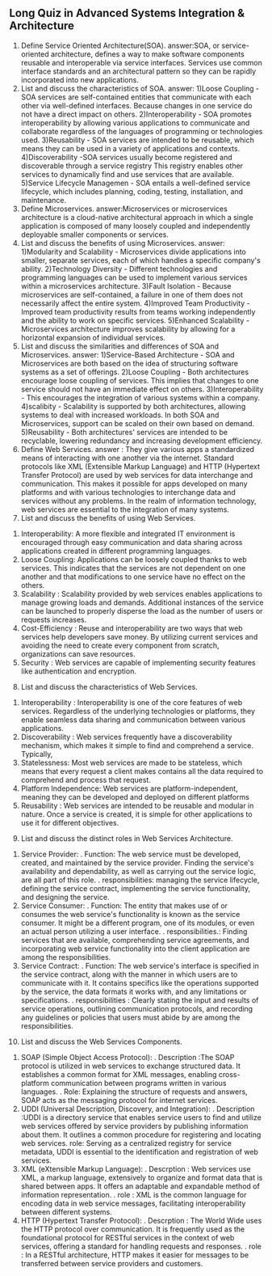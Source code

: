 ## Long Quiz in Advanced Systems Integration & Architecture
1. Define Service Oriented Architecture(SOA). answer:SOA, or service-oriented architecture, defines a way to make software components reusable and interoperable via service interfaces. Services use common interface standards and an architectural pattern so they can be rapidly incorporated into new applications.
2. List and discuss the characteristics of SOA. answer: 
1)Loose Coupling - SOA services are self-contained entities that communicate with each other via well-defined interfaces. Because changes in one service do not have a direct impact on others.
2)Interoperability - SOA promotes interoperability by allowing various applications to communicate and collaborate regardless of the languages of programming or technologies used.
3)Reusability - SOA services are intended to be reusable, which means they can be used in a variety of applications and contexts.
4)Discoverability -SOA services usually become registered and discoverable through a service registry This registry enables other services to dynamically find and use services that are available.
5)Service Lifecycle Managemen - SOA entails a well-defined service lifecycle, which includes planning, coding, testing, installation, and maintenance.
3. Define Microservices. answer:Microservices or microservices architecture is a cloud-native architectural approach in which a single application is composed of many loosely coupled and independently deployable smaller components or services.
4. List and discuss the benefits of using Microservices. answer: 
1)Modularity and Scalability - Microservices divide applications into smaller, separate services, each of which handles a specific company's ability. 
2)Technology Diversity - Different technologies and programming languages can be used to implement various services within a microservices architecture. 
3)Fault Isolation - Because microservices are self-contained, a failure in one of them does not necessarily affect the entire system.
4)Improved Team Productivity - Improved team productivity results from teams working independently and the ability to work on specific services.
5)Enhanced Scalability - Microservices architecture improves scalability by allowing for a horizontal expansion of individual services.
5. List and discuss the similarities and differences of SOA and Microservices. answer: 
1)Service-Based Architecture - SOA and Microservices are both based on the idea of structuring software systems as a set of offerings. 2)Loose Coupling - Both architectures encourage loose coupling of services. This implies that changes to one service should not have an immediate effect on others. 
3)Interoperability - This encourages the integration of various systems within a company. 
4)scalibity - Scalability is supported by both architectures, allowing systems to deal with increased workloads. In both SOA and Microservices, support can be scaled on their own based on demand. 
5)Reusability - Both architectures' services are intended to be recyclable, lowering redundancy and increasing development efficiency.
6. Define Web Services.
answer : They give various apps a standardized means of interacting with one another via the internet. Standard protocols like XML (Extensible Markup Language) and HTTP (Hypertext Transfer Protocol) are used by web services for data interchange and communication. This makes it possible for apps developed on many platforms and with various technologies to interchange data and services without any problems. In the realm of information technology, web services are essential to the integration of many systems.
7. List and discuss the benefits of using Web Services.
1) Interoperability: A more flexible and integrated IT environment is encouraged through easy communication and data sharing across applications created in different programming languages.
2) Loose Coupling: Applications can be loosely coupled thanks to web services. This indicates that the services are not dependent on one another and that modifications to one service have no effect on the others.
3) Scalability : Scalability provided by web services enables applications to manage growing loads and demands. Additional instances of the service can be launched to properly disperse the load as the number of users or requests increases.
4) Cost-Efficiency : Reuse and interoperability are two ways that web services help developers save money. By utilizing current services and avoiding the need to create every component from scratch, organizations can save resources.
5) Security : Web services are capable of implementing security features like authentication and encryption.
8. List and discuss the characteristics of Web Services.
1) Interoperability : Interoperability is one of the core features of web services. Regardless of the underlying technologies or platforms, they enable seamless data sharing and communication between various applications.
2) Discoverability : Web services frequently have a discoverability mechanism, which makes it simple to find and comprehend a service. Typically,
3) Statelessness: Most web services are made to be stateless, which means that every request a client makes contains all the data required to comprehend and process that request.
4) Platform Independence: Web services are platform-independent, meaning they can be developed and deployed on different platforms
5) Reusability : Web services are intended to be reusable and modular in nature. Once a service is created, it is simple for other applications to use it for different objectives.
9. List and discuss the distinct roles in Web Services Architecture.
1) Service Provider: 
. Function: The web service must be developed, created, and maintained by the service provider. Finding the service's availability and dependability, as well as carrying out the service logic, are all part of this role.
. responsibilities: managing the service lifecycle, defining the service contract, implementing the service functionality, and designing the service.
2) Service Consumer: 
. Function: The entity that makes use of or consumes the web service's functionality is known as the service consumer. It might be a different program, one of its modules, or even an actual person utilizing a user interface.
. responsibilities.: Finding services that are available, comprehending service agreements, and incorporating web service functionality into the client application are among the responsibilities.
3) Service Contract: 
. Function: The web service's interface is specified in the service contract, along with the manner in which users are to communicate with it. It contains specifics like the operations supported by the service, the data formats it works with, and any limitations or specifications.
. responsibilities : Clearly stating the input and results of service operations, outlining communication protocols, and recording any guidelines or policies that users must abide by are among the responsibilities.
10. List and discuss the Web Services Components.
1)  SOAP (Simple Object Access Protocol):
 . Description :The SOAP protocol is utilized in web services to exchange structured data. It establishes a common format for XML messages, enabling cross-platform communication between programs written in various languages.
 . Role: Explaining the structure of requests and answers, SOAP acts as the messaging protocol for internet services.
 2) UDDI (Universal Description, Discovery, and Integration):
 . Description :UDDI is a directory service that enables service users to find and utilize web services offered by service providers by publishing information about them. It outlines a common procedure for registering and locating web services.
  role: Serving as a centralized registry for service metadata, UDDI is essential to the identification and registration of web services.
 3) XML (eXtensible Markup Language):
 . Descrption : Web services use XML, a markup language, extensively to organize and format data that is shared between apps. It offers an adaptable and expandable method of information representation.
 . role : XML is the common language for encoding data in web service messages, facilitating interoperability between different systems.
 4) HTTP (Hypertext Transfer Protocol): 
. Descrption : The World Wide uses the HTTP protocol over communication. It is frequently used as the foundational protocol for RESTful services in the context of web services, offering a standard for handling requests and responses.
. role : In a RESTful architecture, HTTP makes it easier for messages to be transferred between service providers and customers.
